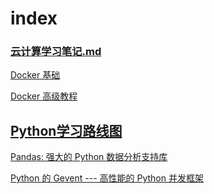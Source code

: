 # index

### [云计算学习笔记.md](./云计算学习笔记.md)

[Docker 基础](./Cloud-Main/Docker详细教程/Docker基础详细笔记/README.md)

[Docker 高级教程](./Cloud-Main/Docker详细教程/Docker高级详细笔记/README.md)



## [Python学习路线图](https://www.itbaizhan.com/python-map.html)



[Pandas: 强大的 Python 数据分析支持库](https://pypandas.cn/docs/)

[Python 的 Gevent --- 高性能的 Python 并发框架](https://blog.csdn.net/freeking101/article/details/53097420)

